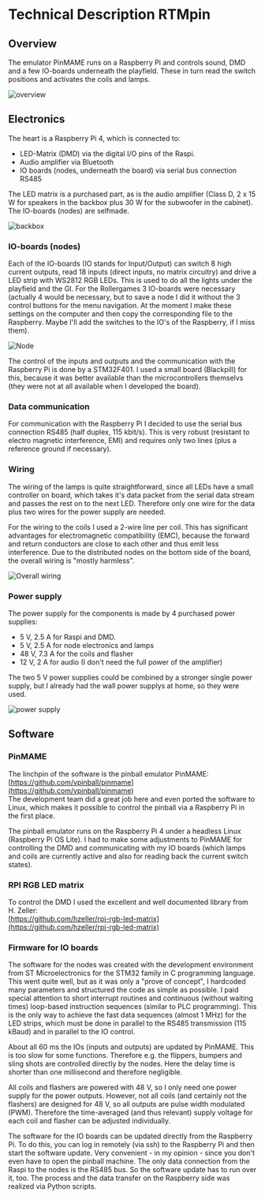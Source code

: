# Technical Description RTMpin

## Overview
The emulator PinMAME runs on a Raspberry Pi and controls sound, DMD and a few IO-boards underneath the playfield. These in turn read the switch positions and activates the coils and lamps.

![overview](overview.png)

## Electronics
The heart is a Raspberry Pi 4, which is connected to:
* LED-Matrix (DMD) via the digital I/O pins of the Raspi. 
* Audio amplifier via Bluetooth
* IO boards (nodes, underneath the board) via serial bus connection RS485

The LED matrix is a purchased part, as is the audio amplifier (Class D, 2 x 15 W for speakers in the backbox plus 30 W for the subwoofer in the cabinet). The IO-boards (nodes) are selfmade.

![backbox](backbox.jpg)

### IO-boards (nodes)
Each of the IO-boards (IO stands for Input/Output) can switch 8 high current outputs, read 18 inputs (direct inputs, no matrix circuitry) and drive a LED strip with WS2812 RGB LEDs. This is used to do all the lights under the playfield and the GI. For the Rollergames 3 IO-boards were necessary (actually 4 would be necessary, but to save a node I did it without the 3 control buttons for the menu navigation. At the moment I make these settings on the computer and then copy the corresponding file to the Raspberry. Maybe I'll add the switches to the IO's of the Raspberry, if I miss them).

![Node](IO_PCB.jpg)

The control of the inputs and outputs and the communication with the Raspberry Pi is done by a STM32F401. I used a small board (Blackpill) for this, because it was better available than the microcontrollers themselvs (they were not at all available when I developed the board).

### Data communication
For communication with the Raspberry Pi I decided to use the serial bus connection RS485 (half duplex, 115 kbit/s). This is very robust (resistant to electro magnetic interference, EMI) and requires only two lines (plus a reference ground if necessary).

### Wiring
The wiring of the lamps is quite straightforward, since all LEDs have a small controller on board, which takes it's data packet from the serial data stream and passes the rest on to the next LED. Therefore only one wire for the data plus two wires for the power supply are needed.

For the wiring to the coils I used a 2-wire line per coil. This has significant advantages for electromagnetic compatibility (EMC), because the forward and return conductors are close to each other and thus emit less interference. Due to the distributed nodes on the bottom side of the board, the overall wiring is "mostly harmless".

![Overall wiring](pf_b4.jpg)

### Power supply
The power supply for the components is made by 4 purchased power supplies:
* 5 V, 2.5 A for Raspi and DMD.
* 5 V, 2.5 A for node electronics and lamps
* 48 V, 7.3 A for the coils and flasher
* 12 V, 2 A for audio (I don't need the full power of the amplifier)

The two 5 V power supplies could be combined by a stronger single power supply, but I already had the wall power supplys at home, so they were used.

![power supply](supply.jpg)

## Software
### PinMAME
The linchpin of the software is the pinball emulator PinMAME:  
[https://github.com/vpinball/pinmame](https://github.com/vpinball/pinmame)  
The development team did a great job here and even ported the software to Linux, which makes it possible to control the pinball via a Raspberry Pi in the first place.

The pinball emulator runs on the Raspberry Pi 4 under a headless Linux (Raspberry Pi OS Lite). I had to make some adjustments to PinMAME for controlling the DMD and communicating with my IO boards (which lamps and coils are currently active and also for reading back the current switch states). 

### RPI RGB LED matrix
To control the DMD I used the excellent and well documented library from H. Zeller:  
[https://github.com/hzeller/rpi-rgb-led-matrix](https://github.com/hzeller/rpi-rgb-led-matrix)

### Firmware for IO boards
The software for the nodes was created with the development environment from ST Microelectronics for the STM32 family in C programming language. This went quite well, but as it was only a "prove of concept", I hardcoded many parameters and structured the code as simple as possible. I paid special attention to short interrupt routines and continuous (without waiting times) loop-based instruction sequences (similar to PLC programming). This is the only way to achieve the fast data sequences (almost 1 MHz) for the LED strips, which must be done in parallel to the RS485 transmission (115 kBaud) and in parallel to the IO control.

About all 60 ms the IOs (inputs and outputs) are updated by PinMAME. This is too slow for some functions. Therefore e.g. the flippers, bumpers and sling shots are controlled directly by the nodes. Here the delay time is shorter than one millisecond and therefore negligible.

All coils and flashers are powered with 48 V, so I only need one power supply for the power outputs. However, not all coils (and certainly not the flashers) are designed for 48 V, so all outputs are pulse width modulated (PWM). Therefore the time-averaged (and thus relevant) supply voltage for each coil and flasher can be adjusted individually.

The software for the IO boards can be updated directly from the Raspberry Pi. To do this, you can log in remotely (via ssh) to the Raspberry Pi and then start the software update. Very convenient - in my opinion - since you don't even have to open the pinball machine. The only data connection from the Raspi to the nodes is the RS485 bus. So the software update has to run over it, too. The process and the data transfer on the Raspberry side was realized via Python scripts.
